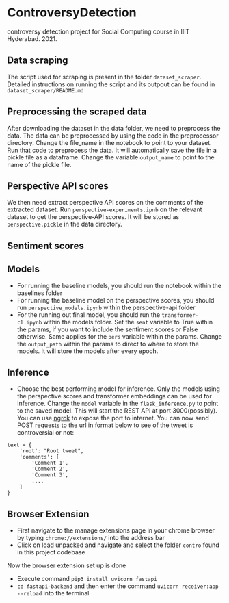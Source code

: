 # ControversyDetection
controversy detection project for Social Computing course in IIIT Hyderabad. 2021.

## Data scraping
The script used for scraping is present in the folder `dataset_scraper`. Detailed instructions on running the script and its outpout can be found in `dataset_scraper/README.md`

## Preprocessing the scraped data
After downloading the dataset in the data folder, we need to preprocess the data. The data can be preprocessed by using the code in the preprocessor directory. Change the file_name in the notebook to point to your dataset. Run that code to preprocess the data. It will automatically save the file in a pickle file as a dataframe. Change the variable `output_name` to point to the name of the pickle file.

## Perspective API scores
We then need extract perspective API scores on the comments of the extracted dataset. Run `perspective-experiments.ipnb` on the relevant dataset to get the perspective-API scores. It will be stored as `perspective.pickle` in the data directory.

## Sentiment scores

## Models
- For running the baseline models, you should run the notebook within the baselines folder
- For running the baseline model on the perspective scores, you should run `perspective_models.ipynb` within the perspective-api folder
- For the running out final model, you should run the `transformer-cl.ipynb` within the models folder. Set the `sent` variable to True within the params, if you want to include the sentiment scores or False otherwise. Same applies for the `pers` variable within the params. Change the `output_path` within the params to direct to where to store the models. It will store the models after every epoch. 

## Inference
- Choose the best performing model for inference. Only the models using the perspective scores and transformer embeddings can be used for inference. Change the `model` variable in the `flask_inference.py` to point to the saved model. This will start the REST API at port 3000(possibly). You can use [ngrok](https://ngrok.com/) to expose the port to internet. You can now send POST requests to the url in format below to see of the tweet is controversial or not:
```
text = {
    'root': "Root tweet",
    'comments': [
        'Comment 1',
        'Comment 2',
        'Comment 3',
        ....
    ]
}

```

## Browser Extension
- First navigate to the manage extensions page in your chrome browser by typing `chrome://extensions/` into the address bar
- Click on load unpacked and navigate and select the folder `contro` found in this project codebase

Now the browser extension set up is done
- Execute command `pip3 install uvicorn fastapi`
- `cd fastapi-backend` and then enter the command `uvicorn receiver:app --reload` into the terminal

